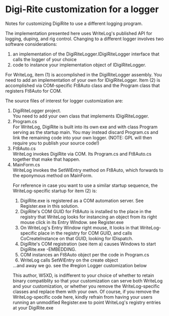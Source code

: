 # Digi-Rite customization for a logger
Notes for customizing DigiRite to use a different logging program.

The implementation presented here uses WriteLog's published API
for logging, duping, and rig control. Changing to a different logger
involves two software considerations:

1) an implementation of the DigiRiteLogger.IDigiRiteLogger interface 
that calls the logger of your choice
2) code to instance your implementation object of IDigiRiteLogger.

For WriteLog, item (1) is accomplished in the DigiRiteLogger assembly.
You need to add an implementation of your own for IDigiRiteLogger.
Item (2) is accomplished via COM-specific Ft8Auto class and the Program class
that registers Ft8Auto for COM. 

The source files of interest for logger customization are:
<ol>
<li>DigiRiteLogger project.<br/>
You need to add your own class that implements IDigiRiteLogger.</li>
<li>Program.cs<br/>
For WriteLog, DigiRite is built into its own exe and with class Program
serving as the startup main. You may instead discard Program.cs and
link the remaining code into your own logger. (NOTE: GPL will then
require you to publish your source code!)</li>
<li>Ft8Auto.cs<br/>
WriteLog invokes DigiRite via COM. Its Program.cs and Ft8Auto.cs
together that make that happen.</li>
<li>MainForm.cs<br/>
WriteLog invokes the SetWlEntry method on Ft8Auto, which forwards
to the eponymous method on MainForm. </li>

For reference in case you want to use a similar startup sequence, the 
WriteLog-specific startup for item (2) is:
<ol type"a">
    <li>DigiRite.exe is registered as a COM automation server.
         See Register.exe in this solution.</li>
    <li>DigiRite's COM GUID for Ft8Auto is installed  to the place in
         the registry that WriteLog looks for instancing an object from
         its right mouse click in its Entry WIndow. see Register.exe</li>
    <li> On WriteLog's Entry Window right mouse, it looks in that
         WriteLog-specific place in the registry for COM GUID,
         and calls CoCreateInstance on that GUID, looking for IDispatch.</li>
     <li> DigiRite's COM registration (see item a) causes Windows to
         start DigiRite.exe -EMBEDDING.</li>
    <li> COM instances an Ft8Auto object per the code in Program.cs</li>
    <li>WriteLog calls SetWlEntry on the create object</li>
</ol>
     ...and away we go.
     see the #region  Logger customization below

This author, W5XD, is indifferent to your choice of whether to retain
binary compatiblity so that your customization can serve both WriteLog
and your customization, or whether you remove the WriteLog-specific 
classes and replace them with your own. Of course, if you remove the 
WriteLog-specific code here, kindly refrain from having your users
running an unmodified Register.exe to point WriteLog's registry entries
at your DigiRite.exe

